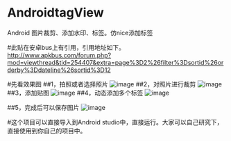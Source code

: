 # AndroidtagView
Android 图片裁剪、添加水印、标签。仿nice添加标签

#此贴在安卓bus上有引用，引用地址如下。
http://www.apkbus.com/forum.php?mod=viewthread&tid=254407&extra=page%3D2%26filter%3Dsortid%26orderby%3Ddateline%26sortid%3D12


#先看效果图
##1，拍照或者选择照片
![image](http://a2.qpic.cn/psb?/V13yyfT92tt1VM/1bTAATgappA4bK9yk3Sh25vIV..rp7ayI9ZqC6pZMdo!/b/dHUBAAAAAAAA&bo=gAJyBIQDQAYFChw!&rf=viewer_4)
##2，对照片进行裁剪
![image](http://a3.qpic.cn/psb?/V13yyfT92tt1VM/E4eZ4FGvKz.suxuOVB41PfVrnJPxr3PIPMKvm6C8jCE!/b/dG4AAAAAAAAA&bo=gAJyBIQDQAYFABY!&rf=viewer_4)
##3，添加贴图
![image](http://a3.qpic.cn/psb?/V13yyfT92tt1VM/hG5CE8Bt5fXCMFi6R.GQcOQDsHmdt95KpA*otyTrTgs!/b/dH8BAAAAAAAA&bo=gAJyBIQDQAYFABY!&rf=viewer_4)
##4，动态添加多个标签
![image](http://a2.qpic.cn/psb?/V13yyfT92tt1VM/O6lbvQlH6I6Bn0tDqDMxFsWlSMcviQC..3FoBkzJUOA!/b/dHIBAAAAAAAA&bo=gAJyBIQDQAYFABY!&rf=viewer_4)

##5，完成后可以保存图片
![image](http://a1.qpic.cn/psb?/V13yyfT92tt1VM/PzJ156zQtKHgYrR9qf10VAEkndxvAAIRgtg0wQ8Gn1Y!/b/dHQBAAAAAAAA&bo=gAJyBIQDQAYFABY!&rf=viewer_4)

#这个项目可以直接导入到Android studio中，直接运行。大家可以自己研究下，直接使用到你自己的项目中。

